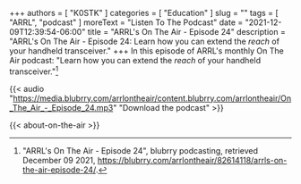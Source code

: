+++
authors = [ "K0STK" ]
categories = [ "Education" ]
slug = ""
tags = [ "ARRL", "podcast" ]
moreText = "Listen To The Podcast"
date = "2021-12-09T12:39:54-06:00"
title = "ARRL's On The Air - Episode 24"
description = "ARRL's On The Air - Episode 24: Learn how you can extend the *reach* of your handheld transceiver."
+++
In this episode of ARRL's monthly On The Air podcast: "Learn how you can extend the *reach* of your handheld transceiver."[^1]

[^1]: "ARRL's On The Air - Episode 24", blubrry podcasting, retrieved December 09 2021, https://blubrry.com/arrlontheair/82614118/arrls-on-the-air-episode-24/.

<!--more-->

{{< audio "https://media.blubrry.com/arrlontheair/content.blubrry.com/arrlontheair/On_The_Air_-_Episode_24.mp3" "Download the podcast" >}}

{{< about-on-the-air >}}
